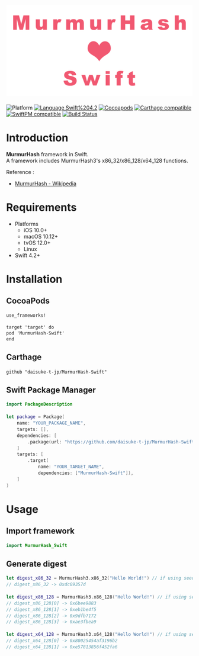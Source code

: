 <img src="https://github.com/daisuke-t-jp/MurmurHash-Swift/blob/master/doc/header.png" width="700"></br>
------
![Platform](https://img.shields.io/badge/Platform-iOS%20%7C%20macOS%20%7C%20tvOS%20%7C%20Linux-blue.svg)
[![Language Swift%204.2](https://img.shields.io/badge/Language-Swift%204.2-orange.svg)](https://developer.apple.com/swift)
[![Cocoapods](https://img.shields.io/cocoapods/v/MurmurHash-Swift.svg)](https://cocoapods.org/pods/MurmurHash-Swift)
[![Carthage compatible](https://img.shields.io/badge/Carthage-compatible-green.svg)](https://github.com/Carthage/Carthage)
[![SwiftPM compatible](https://img.shields.io/badge/SwiftPM-compatible-green.svg)](https://github.com/apple/swift-package-manager)
[![Build Status](https://travis-ci.org/daisuke-t-jp/MurmurHash-Swift.svg?branch=master)](https://travis-ci.org/daisuke-t-jp/MurmurHash-Swift)


# Introduction

**MurmurHash** framework in Swift.  
A framework includes MurmurHash3's x86_32/x86_128/x64_128 functions.  
  
Reference :
- [MurmurHash - Wikipedia](https://en.wikipedia.org/wiki/MurmurHash)


# Requirements
- Platforms
  - iOS 10.0+
  - macOS 10.12+
  - tvOS 12.0+
  - Linux
- Swift 4.2+


# Installation
## CocoaPods
```
use_frameworks!

target 'target' do
pod 'MurmurHash-Swift'
end
```

## Carthage
`github "daisuke-t-jp/MurmurHash-Swift"`

## Swift Package Manager
```swift
import PackageDescription

let package = Package(
    name: "YOUR_PACKAGE_NAME",
    targets: [],
    dependencies: [
        .package(url: "https://github.com/daisuke-t-jp/MurmurHash-Swift.git", from: "1.0.0")
    ]
    targets: [
        .target(
            name: "YOUR_TARGET_NAME",
            dependencies: ["MurmurHash-Swift"]),
	]
)
```


# Usage

## Import framework

```swift
import MurmurHash_Swift
```

## Generate digest
```swift
let digest_x86_32 = MurmurHash3.x86_32("Hello World!") // if using seed, e.g. "MurmurHash3.x86_32("Hello World!", seed: 0x7fffffff)"
// digest_x86_32 -> 0xdc09357d

let digest_x86_128 = MurmurHash3.x86_128("Hello World!") // if using seed, e.g. "MurmurHash3.x86_128("Hello World!", seed: 0x7fffffff)"
// digest_x86_128[0] -> 0x6bee9883
// digest_x86_128[1] -> 0xeb1be4f5
// digest_x86_128[2] -> 0x9dfb7172
// digest_x86_128[3] -> 0xae3fbea9

let digest_x64_128 = MurmurHash3.x64_128("Hello World!") // if using seed, e.g. "MurmurHash3.x64_128("Hello World!", seed: 0x7fffffff)"
// digest_x64_128[0] -> 0x80025454af3196b2
// digest_x64_128[1] -> 0xe57813856f452fa6
```
